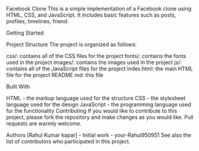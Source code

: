 Facebook Clone
This is a simple implementation of a Facebook clone using HTML, CSS, and JavaScript. It includes basic features such as posts, profiles, timelines, friend.

Getting Started

Project Structure
The project is organized as follows:

css/: contains all of the CSS files for the project
fonts/: contains the fonts used in the project
images/: contains the images used in the project
js/: contains all of the JavaScript files for the project
index.html: the main HTML file for the project
README.md: this file

Built With

HTML - the markup language used for the structure
CSS - the stylesheet language used for the design
JavaScript - the programming language used for the functionality
Contributing
If you would like to contribute to this project, please fork the repository and make changes as you would like. Pull requests are warmly welcome.

Authors
[Rahul Kumar kapar] - Initial work - your-Rahul950951
See also the list of contributors who participated in this project.
